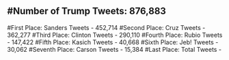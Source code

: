 #Number of Trump Tweets: 876,883
---
#First Place: Sanders Tweets - 452,714
#Second Place: Cruz Tweets - 362,277
#Third Place: Clinton Tweets - 290,110
#Fourth Place: Rubio Tweets - 147,422
#Fifth Place: Kasich Tweets - 40,668
#Sixth Place: Jeb! Tweets - 30,062
#Seventh Place: Carson Tweets - 15,384
#Last Place: Total Tweets -  
